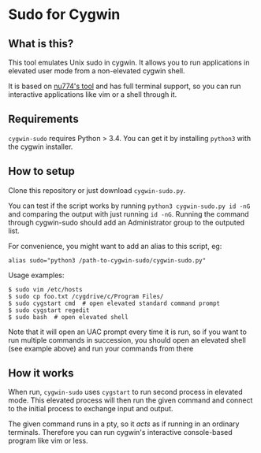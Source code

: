 Sudo for Cygwin
===============

What is this?
-------------

This tool emulates Unix sudo in cygwin. It allows you to run applications in
elevated user mode from a non-elevated cygwin shell.

It is based on [nu774's tool](https://github.com/nu774/sudo-for-cygwin) and has
full terminal support, so you can run interactive applications like vim or a
shell through it.


Requirements
------------

`cygwin-sudo` requires Python > 3.4. You can get it by installing `python3`
with the cygwin installer.


How to setup
------------

Clone this repository or just download `cygwin-sudo.py`.

You can test if the script works by running `python3 cygwin-sudo.py id -nG` and
comparing the output with just running `id -nG`. Running the command through
cygwin-sudo should add an Administrator group to the outputed list.

For convenience, you might want to add an alias to this script, eg:

    alias sudo="python3 /path-to-cygwin-sudo/cygwin-sudo.py"


Usage examples:

    $ sudo vim /etc/hosts
    $ sudo cp foo.txt /cygdrive/c/Program Files/
    $ sudo cygstart cmd  # open elevated standard command prompt
    $ sudo cygstart regedit
    $ sudo bash  # open elevated shell

Note that it will open an UAC prompt every time it is run, so if you want to
run multiple commands in succession, you should open an elevated shell (see
example above) and run your commands from there


How it works
------------

When run, `cygwin-sudo` uses `cygstart` to run second process in elevated mode.
This elevated process will then run the given command and connect to the
initial process to exchange input and output.

The given command runs in a pty, so it *acts* as if running in an ordinary
terminals. Therefore you can run cygwin's interactive console-based program
like vim or less.
